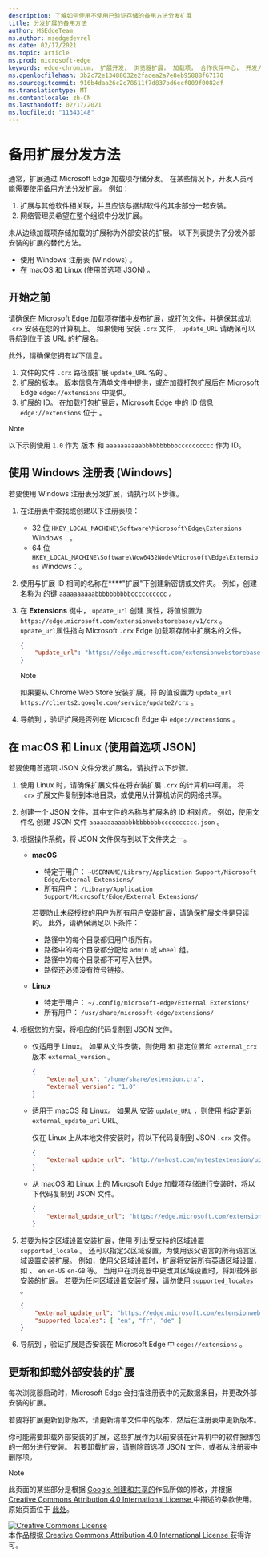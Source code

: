 ```yaml
---
description: 了解如何使用不使用已验证存储的备用方法分发扩展
title: 分发扩展的备用方法
author: MSEdgeTeam
ms.author: msedgedevrel
ms.date: 02/17/2021
ms.topic: article
ms.prod: microsoft-edge
keywords: edge-chromium， 扩展开发， 浏览器扩展， 加载项， 合作伙伴中心， 开发人员
ms.openlocfilehash: 3b2c72e13488632e2fadea2a7e8eb95888f67170
ms.sourcegitcommit: 916b4daa26c2c78611f7d837bd6ecf009f0082df
ms.translationtype: MT
ms.contentlocale: zh-CN
ms.lasthandoff: 02/17/2021
ms.locfileid: "11343148"
---
```

# 备用扩展分发方法  

通常，扩展通过 Microsoft Edge 加载项存储分发。 在某些情况下，开发人员可能需要使用备用方法分发扩展。 例如：

1.  扩展与其他软件相关联，并且应该与捆绑软件的其余部分一起安装。   
1.  网络管理员希望在整个组织中分发扩展。   

未从边缘加载项存储加载的扩展称为外部安装的扩展。 以下列表提供了分发外部安装的扩展的替代方法。 

*   使用 Windows 注册表 (Windows) 。  
*   在 macOS 和 Linux (使用首选项 JSON) 。  
    
##  <a name="before-you-begin"></a>开始之前  

请确保在 Microsoft Edge 加载项存储中发布扩展，或打包文件，并确保其成功 `.crx` 安装在您的计算机上。  如果使用 安装 `.crx` 文件， `update_URL` 请确保可以导航到位于该 URL 的扩展名。  

此外，请确保您拥有以下信息。    

1.  文件的文件 `.crx` 路径或扩展 `update_URL` 名的 。
1.  扩展的版本。  版本信息在清单文件中提供，或在加载打包扩展后在 Microsoft Edge `edge://extensions` 中提供。   
1.  扩展的 ID。  在加载打包扩展后，Microsoft Edge 中的 ID 信息 `edge://extensions` 位于 。  

> [!NOTE] 
> 以下示例使用 `1.0` 作为 版本 和 `aaaaaaaaaabbbbbbbbbbcccccccccc` 作为 ID。  

##  <a name="use-the-windows-registry-(windows-only)"></a>使用 Windows 注册表 (Windows)   

若要使用 Windows 注册表分发扩展，请执行以下步骤。

1.  在注册表中查找或创建以下注册表项：  
    *   32 位  `HKEY_LOCAL_MACHINE\Software\Microsoft\Edge\Extensions` Windows：。  
    *   64 位  `HKEY_LOCAL_MACHINE\Software\Wow6432Node\Microsoft\Edge\Extensions` Windows：。  
1.  使用与扩展 ID 相同的名称在****"扩展"下创建新密钥或文件夹。 例如，创建名称为 的键 `aaaaaaaaaabbbbbbbbbbcccccccccc` 。  
1.  在 **Extensions** 键中， `update_url` 创建 属性，将值设置为 `https://edge.microsoft.com/extensionwebstorebase/v1/crx` 。  `update_url`属性指向 Microsoft `.crx` Edge 加载项存储中扩展名的文件。  

    ```json
    {
        "update_url": "https://edge.microsoft.com/extensionwebstorebase/v1/crx"
    }
    ```  
    
    > [!NOTE]
    > 如果要从 Chrome Web Store 安装扩展，将 的值设置为 `update_url` `https://clients2.google.com/service/update2/crx` 。  
  
1.  导航到 ，验证扩展是否列在 Microsoft Edge 中 `edge://extensions` 。  

##  <a name="use-a-preferences-json-file-(macos-and-linux)"></a>在 macOS 和 Linux (使用首选项 JSON)   

若要使用首选项 JSON 文件分发扩展名，请执行以下步骤。

1.  使用 Linux 时，请确保扩展文件在将安装扩展 `.crx` 的计算机中可用。 将 `.crx` 扩展文件复制到本地目录，或使用从计算机访问的网络共享。 
1.  创建一个 JSON 文件，其中文件的名称与扩展名的 ID 相对应。 例如，使用文件名 创建 JSON 文件 `aaaaaaaaaabbbbbbbbbbcccccccccc.json` 。  
1.  根据操作系统，将 JSON 文件保存到以下文件夹之一。   
    *   **macOS**  
        *   特定于用户： `~USERNAME/Library/Application Support/Microsoft Edge/External Extensions/`  
        *   所有用户： `/Library/Application Support/Microsoft/Edge/External Extensions/`  
        
        若要防止未经授权的用户为所有用户安装扩展，请确保扩展文件是只读的。 此外，请确保满足以下条件：
        
        *   路径中的每个目录都归用户根所有。  
        *   路径中的每个目录都分配给 `admin` 或 `wheel` 组。  
        *   路径中的每个目录都不可写入世界。  
        *   路径还必须没有符号链接。  
        
    *   **Linux**  
        *   特定于用户： `~/.config/microsoft-edge/External Extensions/`  
        *   所有用户： `/usr/share/microsoft-edge/extensions/`  
1.  根据您的方案，将相应的代码复制到 JSON 文件。 
    *   仅适用于 Linux。 如果从文件安装，则使用 和 指定位置和 `external_crx` 版本 `external_version` 。  
            
        ```json
        {
            "external_crx": "/home/share/extension.crx",
            "external_version": "1.0"
        }
        ```  

    *   适用于 macOS 和 Linux。 如果从 安装 `update_URL` ，则使用 指定更新 `external_update_url` URL。 
        
        仅在 Linux 上从本地文件安装时，将以下代码复制到 JSON `.crx` 文件。  
    
        ```json
        {
            "external_update_url": "http://myhost.com/mytestextension/updates.xml"
        }
        ```  
 
    *  从 macOS 和 Linux 上的 Microsoft Edge 加载项存储进行安装时，将以下代码复制到 JSON 文件。
    
        ```json
        {
            "external_update_url": "https://edge.microsoft.com/extensionwebstorebase/v1/crx"
        }
        ```  
    
1.  若要为特定区域设置安装扩展，使用 列出受支持的区域设置 `supported_locale` 。  还可以指定父区域设置，为使用该父语言的所有语言区域设置安装扩展。 例如，使用父区域设置时，扩展将安装所有英语区域设置，如 、 `en` `en-US` `en-GB` 等。  当用户在浏览器中更改其区域设置时，将卸载外部安装的扩展。  若要为任何区域设置安装扩展，请勿使用 `supported_locales` 。  

    ```json
    {
        "external_update_url": "https://edge.microsoft.com/extensionwebstorebase/v1/crx",
        "supported_locales": [ "en", "fr", "de" ]
    }
    ```  

1.  导航到 ，验证扩展是否安装在 Microsoft Edge 中 `edge://extensions` 。  

##  <a name="update-and-uninstall-externally-installed-extensions"></a>更新和卸载外部安装的扩展

每次浏览器启动时，Microsoft Edge 会扫描注册表中的元数据条目，并更改外部安装的扩展。  

若要将扩展更新到新版本，请更新清单文件中的版本，然后在注册表中更新版本。  

你可能需要卸载外部安装的扩展，这些扩展作为以前安装在计算机中的软件捆绑包的一部分进行安装。  若要卸载扩展，请删除首选项 JSON 文件，或者从注册表中删除项。   

<!-- links -->  

> [!NOTE]
> 此页面的某些部分是根据 [Google 创建和共享的][GoogleSitePolicies]作品所做的修改，并根据[ Creative Commons Attribution 4.0 International License ][CCA4IL]中描述的条款使用。  原始页面位于 [此处](https://developer.chrome.com/apps/external_extensions)。  

[![Creative Commons License][CCby4Image]][CCA4IL]  
本作品根据[ Creative Commons Attribution 4.0 International License ][CCA4IL]获得许可。  

[CCA4IL]: https://creativecommons.org/licenses/by/4.0  
[CCby4Image]: https://i.creativecommons.org/l/by/4.0/88x31.png  
[GoogleSitePolicies]: https://developers.google.com/terms/site-policies  
